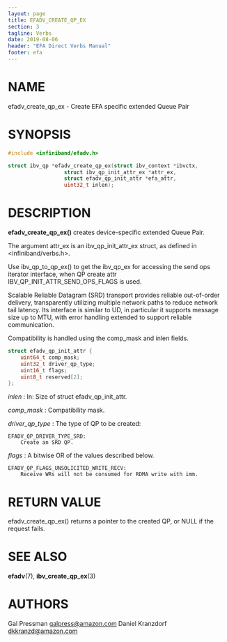 ```yaml
---
layout: page
title: EFADV_CREATE_QP_EX
section: 3
tagline: Verbs
date: 2019-08-06
header: "EFA Direct Verbs Manual"
footer: efa
---
```


# NAME

efadv_create_qp_ex - Create EFA specific extended Queue Pair

# SYNOPSIS

```c
#include <infiniband/efadv.h>

struct ibv_qp *efadv_create_qp_ex(struct ibv_context *ibvctx,
				  struct ibv_qp_init_attr_ex *attr_ex,
				  struct efadv_qp_init_attr *efa_attr,
				  uint32_t inlen);
```

# DESCRIPTION

**efadv_create_qp_ex()** creates device-specific extended Queue Pair.

The argument attr_ex is an ibv_qp_init_attr_ex struct,
as defined in <infiniband/verbs.h>.

Use ibv_qp_to_qp_ex() to get the ibv_qp_ex for accessing the send ops
iterator interface, when QP create attr IBV_QP_INIT_ATTR_SEND_OPS_FLAGS is used.

Scalable Reliable Datagram (SRD) transport provides reliable out-of-order
delivery, transparently utilizing multiple network paths to reduce network tail
latency. Its interface is similar to UD, in particular it supports message size
up to MTU, with error handling extended to support reliable communication.

Compatibility is handled using the comp_mask and inlen fields.

```c
struct efadv_qp_init_attr {
	uint64_t comp_mask;
	uint32_t driver_qp_type;
	uint16_t flags;
	uint8_t reserved[2];
};
```

*inlen*
:	In: Size of struct efadv_qp_init_attr.

*comp_mask*
:	Compatibility mask.

*driver_qp_type*
:	The type of QP to be created:

	EFADV_QP_DRIVER_TYPE_SRD:
		Create an SRD QP.

*flags*
:       A bitwise OR of the values described below.

	EFADV_QP_FLAGS_UNSOLICITED_WRITE_RECV:
		Receive WRs will not be consumed for RDMA write with imm.

# RETURN VALUE

efadv_create_qp_ex() returns a pointer to the created QP, or NULL if the request fails.

# SEE ALSO

**efadv**(7), **ibv_create_qp_ex**(3)

# AUTHORS

Gal Pressman <galpress@amazon.com>
Daniel Kranzdorf <dkkranzd@amazon.com>
